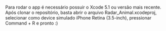 Para rodar o app é necessário possuir o Xcode 5.1 ou versão mais recente. Após clonar o repositório, basta abrir o arquivo Radar_Animal.xcodeproj, selecionar como device simulado iPhone Retina (3.5-inch), pressionar Command + R e pronto :)